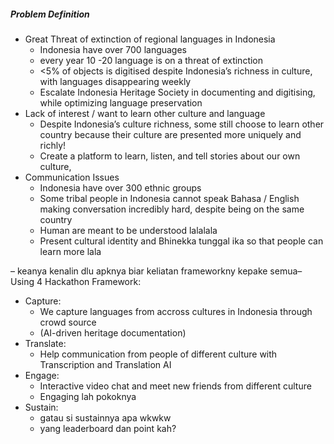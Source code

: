 ##### Problem Definition
- Great Threat of extinction of regional languages in Indonesia
	- Indonesia have over 700 languages
	- every year 10 -20 language is on a threat of extinction
	- <5% of objects is digitised despite Indonesia’s richness in culture, with languages disappearing weekly
	- Escalate Indonesia Heritage Society in documenting and digitising, while optimizing language preservation
- Lack of interest / want to learn other culture and language
	- Despite Indonesia’s culture richness, some still choose to learn other country because their culture are presented more uniquely and richly!
	- Create a platform to learn, listen, and tell stories about our own culture, 
- Communication Issues
	- Indonesia have over 300 ethnic groups
	- Some tribal people in Indonesia cannot speak Bahasa / English making conversation incredibly hard, despite being on the same country
	- Human are meant to be understood lalalala
	- Present cultural identity and Bhinekka tunggal ika so that people can learn more lala



– keanya kenalin dlu apknya biar keliatan frameworkny kepake semua–
Using 4 Hackathon Framework:
- Capture:
	- We capture languages from accross cultures in Indonesia through crowd source
	- (AI-driven heritage documentation)
- Translate:
	- Help communication from people of different culture with Transcription and Translation AI
- Engage:
	- Interactive video chat and meet new friends from different culture
	- Engaging lah pokoknya
- Sustain:
	- gatau si sustainnya apa wkwkw
	- yang leaderboard dan point kah?

